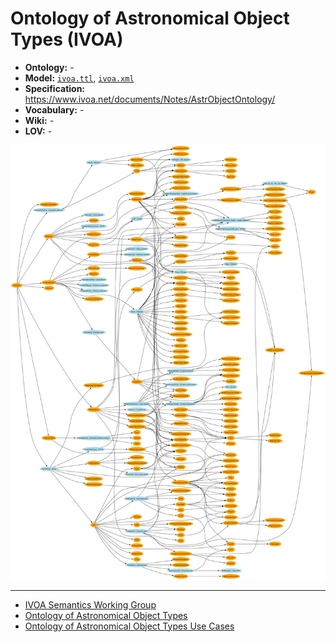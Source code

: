 # Ontology of Astronomical Object Types (IVOA)

- **Ontology:** -
- **Model:** [`ivoa.ttl`](ivoa_generated.ttl), [`ivoa.xml`](ivoa.xml)
- **Specification:** https://www.ivoa.net/documents/Notes/AstrObjectOntology/
- **Vocabulary:** -
- **Wiki:** -
- **LOV:** -

![](images/AstrObjectOntologyUseCases.png)

---

- [IVOA Semantics Working Group](https://wiki.ivoa.net/twiki/bin/view/IVOA/IvoaSemantics)
- [Ontology of Astronomical Object Types](https://www.ivoa.net/documents/Notes/AstrObjectOntology/)
- [Ontology of Astronomical Object Types Use Cases](https://www.ivoa.net/documents/Notes/AstrObjectOntologyUseCases/)
